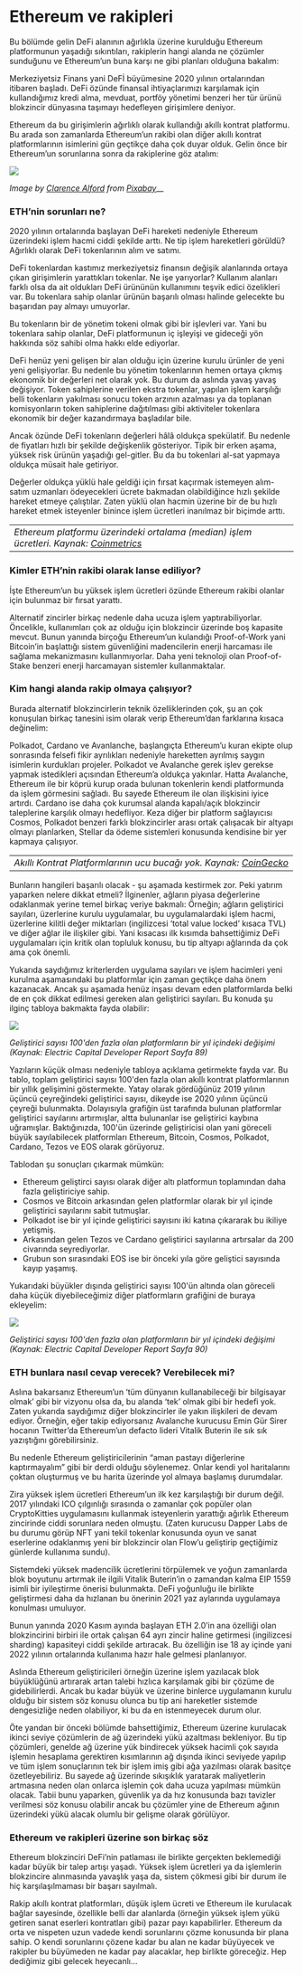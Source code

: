# Ethereum ve rakipleri

Bu bölümde gelin DeFi alanının ağırlıkla üzerine kurulduğu Ethereum platformunun yaşadığı sıkıntıları, rakiplerin hangi alanda ne çözümler sunduğunu ve Ethereum’un buna karşı ne gibi planları olduğuna bakalım:

Merkeziyetsiz Finans yani DeFİ büyümesine 2020 yılının ortalarından itibaren başladı. DeFi özünde finansal ihtiyaçlarımızı karşılamak için kullandığımız kredi alma, mevduat, portföy yönetimi benzeri her tür ürünü blokzincir dünyasına taşımayı hedefleyen girişimlere deniyor.

Ethereum da bu girişimlerin ağırlıklı olarak kullandığı akıllı kontrat platformu. Bu arada son zamanlarda Ethereum’un rakibi olan diğer akıllı kontrat platformlarının isimlerini gün geçtikçe daha çok duyar olduk. Gelin önce bir Ethereum’un sorunlarına sonra da rakiplerine göz atalım:

![](../.gitbook/assets/030205-ethereum_ve_rakipleri-horse-2629042_1920.jpg)

_Image by_ [_Clarence Alford_](https://pixabay.com/users/clarencealford-5516293) _from_ [_Pixabay_](https://pixabay.com/)\_\_

### ETH’nin sorunları ne?

2020 yılının ortalarında başlayan DeFi hareketi nedeniyle Ethereum üzerindeki işlem hacmi ciddi şekilde arttı. Ne tip işlem hareketleri görüldü? Ağırlıklı olarak DeFi tokenlarının alım ve satımı.

DeFi tokenlardan kastımız merkeziyetsiz finansın değişik alanlarında ortaya çıkan girişimlerin yarattıkları tokenlar. Ne işe yarıyorlar? Kullanım alanları farklı olsa da ait oldukları DeFi ürününün kullanımını teşvik edici özelikleri var. Bu tokenlara sahip olanlar ürünün başarılı olması halinde gelecekte bu başarıdan pay almayı umuyorlar.

Bu tokenların bir de yönetim tokeni olmak gibi bir işlevleri var. Yani bu tokenlara sahip olanlar, DeFi platformunun iç işleyişi ve gideceği yön hakkında söz sahibi olma hakkı elde ediyorlar.

DeFi henüz yeni gelişen bir alan olduğu için üzerine kurulu ürünler de yeni yeni gelişiyorlar. Bu nedenle bu yönetim tokenlarının hemen ortaya çıkmış ekonomik bir değerleri net olarak yok. Bu durum da aslında yavaş yavaş değişiyor. Token sahiplerine verilen ekstra tokenlar, yapılan işlem karşılığı belli tokenların yakılması sonucu token arzının azalması ya da toplanan komisyonların token sahiplerine dağıtılması gibi aktiviteler tokenlara ekonomik bir değer kazandırmaya başladılar bile.

Ancak özünde DeFi tokenların değerleri hâlâ oldukça spekülatif. Bu nedenle de fiyatları hızlı bir şekilde değişkenlik gösteriyor. Tipik bir erken aşama, yüksek risk ürünün yaşadığı gel-gitler. Bu da bu tokenlari al-sat yapmaya oldukça müsait hale getiriyor.

Değerler oldukça yüklü hale geldiği için fırsat kaçırmak istemeyen alım-satım uzmanları ödeyecekleri ücrete bakmadan olabildiğince hızlı şekilde hareket etmeye çalıştılar. Zaten yüklü olan hacmin üzerine bir de bu hızlı hareket etmek isteyenler binince işlem ücretleri inanılmaz bir biçimde arttı.

|  |
| :--- |
| _Ethereum platformu üzerindeki ortalama \(median\) işlem ücretleri. Kaynak:_ [_Coinmetrics_](https://network-charts.coinmetrics.io/) |

### Kimler ETH’nin rakibi olarak lanse ediliyor?

İşte Ethereum’un bu yüksek işlem ücretleri özünde Ethereum rakibi olanlar için bulunmaz bir fırsat yarattı.

Alternatif zincirler birkaç nedenle daha ucuza işlem yaptırabiliyorlar. Öncelikle, kullanımları çok az olduğu için blokzincir üzerinde boş kapasite mevcut. Bunun yanında birçoğu Ethereum’un kulandığı Proof-of-Work yani Bitcoin’in başlattığı sistem güvenliğini madencilerin enerji harcaması ile sağlama mekanizmasını kullanmıyorlar. Daha yeni teknoloji olan Proof-of-Stake benzeri enerji harcamayan sistemler kullanmaktalar.

### Kim hangi alanda rakip olmaya çalışıyor?

Burada alternatif blokzincirlerin teknik özelliklerinden çok, şu an çok konuşulan birkaç tanesini isim olarak verip Ethereum’dan farklarına kısaca değinelim:

Polkadot, Cardano ve Avanlanche, başlangıçta Ethereum’u kuran ekipte olup sonrasında felsefi fikir ayrılıkları nedeniyle hareketten ayrılmış saygın isimlerin kurdukları projeler. Polkadot ve Avalanche gerek işlev gerekse yapmak istedikleri açısından Ethereum’a oldukça yakınlar. Hatta Avalanche, Ethereum ile bir köprü kurup orada bulunan tokenlerin kendi platformunda da işlem görmesini sağladı. Bu sayede Ethereum ile olan ilişkisini iyice artırdı. Cardano ise daha çok kurumsal alanda kapalı/açık blokzincir taleplerine karşılık olmayı hedefliyor. Keza diğer bir platform sağlayıcısı Cosmos, Polkadot benzeri farklı blokzincirler arası ortak çalışacak bir altyapı olmayı planlarken, Stellar da ödeme sistemleri konusunda kendisine bir yer kapmaya çalışıyor.

|  |
| :--- |
| _Akıllı Kontrat Platformlarının ucu bucağı yok. Kaynak:_ [_CoinGecko_](https://www.coingecko.com/en/categories/smart-contract-platform) |

Bunların hangileri başarılı olacak - şu aşamada kestirmek zor. Peki yatırım yaparken nelere dikkat etmeli? İlginenler, ağların piyasa değerlerine odaklanmak yerine temel birkaç veriye bakmalı: Örneğin; ağların geliştirici sayıları, üzerlerine kurulu uygulamalar, bu uygulamalardaki işlem hacmi, üzerlerine kilitli değer miktarları \(ingilizcesi ‘total value locked’ kısaca TVL\) ve diğer ağlar ile ilişkiler gibi. Yani kısacası ilk kısımda bahsettiğimiz DeFi uygulamaları için kritik olan topluluk konusu, bu tip altyapı ağlarında da çok ama çok önemli.

Yukarıda saydığımız kriterlerden uygulama sayıları ve işlem hacimleri yeni kurulma aşamasındaki bu platformlar için zaman geçtikçe daha önem kazanacak. Ancak şu aşamada henüz inşası devam eden platformlarda belki de en çok dikkat edilmesi gereken alan geliştirici sayıları. Bu konuda şu ilginç tabloya bakmakta fayda olabilir: 

![](../.gitbook/assets/smart_platform_l_devs.png)

_Geliştirici sayısı 100'den fazla olan platformların bir yıl içindeki değişimi \(Kaynak: Electric Capital Developer Report Sayfa 89\)_

Yazıların küçük olması nedeniyle tabloya açıklama getirmekte fayda var. Bu tablo, toplam geliştirici sayısı 100'den fazla olan akıllı kontrat platformlarının bir yıllık gelişimini göstermekte. Yatay olarak gördüğünüz 2019 yılının üçüncü çeyreğindeki geliştirici sayısı, dikeyde ise 2020 yılının üçüncü çeyreği bulunmakta. Dolayısıyla grafiğin üst tarafında bulunan platformlar geliştirici sayılarını artırmışlar, altta bulunanlar ise geliştirici kaybına uğramışlar. Baktığınızda, 100'ün üzerinde geliştiricisi olan yani göreceli büyük sayılabilecek platformları Ethereum, Bitcoin, Cosmos, Polkadot, Cardano, Tezos ve EOS olarak görüyoruz. 

Tablodan şu sonuçları çıkarmak mümkün: 

* Ethereum geliştirci sayısı olarak diğer altı platformun toplamından daha fazla geliştiriciye sahip. 
* Cosmos ve Bitcoin arkasından gelen platformlar olarak bir yıl içinde geliştirici sayılarını sabit tutmuşlar. 
* Polkadot ise bir yıl içinde geliştirici sayısını iki katına çıkararak bu ikiliye yetişmiş.
* Arkasından gelen Tezos ve Cardano geliştirici sayılarına artırsalar da 200 civarında seyrediyorlar. 
* Grubun son sırasındaki EOS ise bir önceki yıla göre geliştici sayısında kayıp yaşamış. 

Yukarıdaki büyükler dışında geliştirici sayısı 100'ün altında olan göreceli daha küçük diyebileceğimiz diğer platformların grafiğini de buraya ekleyelim: 

![](../.gitbook/assets/smart_platform_m_devs.png)

_Geliştirici sayısı 100'den fazla olan platformların bir yıl içindeki değişimi \(Kaynak: Electric Capital Developer Report Sayfa 90\)_

### ETH bunlara nasıl cevap verecek? Verebilecek mi?

Aslına bakarsanız Ethereum’un ‘tüm dünyanın kullanabileceği bir bilgisayar olmak’ gibi bir vizyonu olsa da, bu alanda ‘tek’ olmak gibi bir hedefi yok. Zaten yukarıda saydığımız diğer blokzincirler ile yakın ilişkileri de devam ediyor. Örneğin, eğer takip ediyorsanız Avalanche kurucusu Emin Gür Sirer hocanın Twitter’da Ethereum’un defacto lideri Vitalik Buterin ile sık sık yazıştığını görebilirsiniz.

Bu nedenle Ethereum geliştiricilerinin “aman pastayı diğerlerine kaptırmayalım” gibi bir derdi olduğu söylenemez. Onlar kendi yol haritalarını çoktan oluşturmuş ve bu harita üzerinde yol almaya başlamış durumdalar.

Zira yüksek işlem ücretleri Ethereum’un ilk kez karşılaştığı bir durum değil. 2017 yılındaki ICO çılgınlığı sırasında o zamanlar çok popüler olan CryptoKitties uygulamasını kullanmak isteyenlerin yarattığı ağırlık Ethereum zincirinde ciddi sorunlara neden olmuştu. \(Zaten kurucusu Dapper Labs de bu durumu görüp NFT yani tekil tokenlar konusunda oyun ve sanat eserlerine odaklanmış yeni bir blokzincir olan Flow’u geliştirip geçtiğimiz günlerde kullanıma sundu\).

Sistemdeki yüksek madencilik ücretlerini törpülemek ve yoğun zamanlarda blok boyutunu artırmak ile ilgili Vitalik Buterin’in o zamandan kalma EIP 1559 isimli bir iyileştirme önerisi bulunmakta. DeFi yoğunluğu ile birlikte geliştirmesi daha da hızlanan bu önerinin 2021 yaz aylarında uygulamaya konulması umuluyor.

Bunun yanında 2020 Kasım ayında başlayan ETH 2.0’in ana özelliği olan blokzincirini birbiri ile ortak çalışan 64 ayrı zincir haline getirmesi \(ingilizcesi sharding\) kapasiteyi ciddi şekilde artıracak. Bu özelliğin ise 18 ay içinde yani 2022 yılının ortalarında kullanıma hazır hale gelmesi planlanıyor.

Aslında Ethereum geliştiricileri örneğin üzerine işlem yazılacak blok büyüklüğünü artırarak artan talebi hızlıca karşılamak gibi bir çözüme de gidebilirlerdi. Ancak bu kadar büyük ve üzerine binlerce uygulamanın kurulu olduğu bir sistem söz konusu olunca bu tip ani hareketler sistemde dengesizliğe neden olabiliyor, ki bu da en istenmeyecek durum olur.

Öte yandan bir önceki bölümde bahsettiğimiz,  Ethereum üzerine kurulacak ikinci seviye çözümlerin de ağ üzerindeki yükü azaltması bekleniyor. Bu tip çözümleri, genelde ağ üzerine yük bindirecek yüksek hacimli çok sayıda işlemin hesaplama gerektiren kısımlarının ağ dışında ikinci seviyede yapılıp ve tüm işlem sonuçlarının tek bir işlem imiş gibi ağa yazılması olarak basitçe özetleyebiliriz. Bu sayede ağ üzerinde sıkışıklık yaratarak maliyetlerin artmasına neden olan onlarca işlemin çok daha ucuza yapılması mümkün olacak. Tabii bunu yaparken, güvenlik ya da hız konusunda bazı tavizler verilmesi söz konusu olabilir ancak bu çözümler yine de Ethereum ağının üzerindeki yükü alacak olumlu bir gelişme olarak görülüyor. 

### Ethereum ve rakipleri üzerine son birkaç söz

Ethereum blokzinciri DeFi’nin patlaması ile birlikte gerçekten beklemediği kadar büyük bir talep artışı yaşadı. Yüksek işlem ücretleri ya da işlemlerin blokzincire alınmasında yavaşlık yaşa da, sistem çökmesi gibi bir durum ile hiç karşılaşılmaması bir başarı sayılmalı.

Rakip akıllı kontrat platformları, düşük işlem ücreti ve Ethereum ile kurulacak bağlar sayesinde, özellikle belli dar alanlarda \(örneğin yüksek işlem yükü getiren sanat eserleri kontratları gibi\) pazar payı kapabilirler. Ethereum da orta ve nispeten uzun vadede kendi sorunlarını çözme konusunda bir plana sahip. O kendi sorunlarını çözene kadar bu alan ne kadar büyüyecek ve rakipler bu büyümeden ne kadar pay alacaklar, hep birlikte göreceğiz. Hep dediğimiz gibi gelecek heyecanlı…

